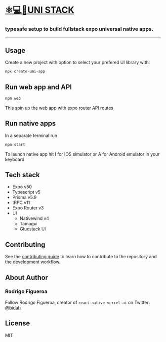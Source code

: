 # [️⚛💻📱UNI STACK](http://dub.sh/uni-stack)

### typesafe setup to build fullstack expo universal native apps.

---

## Usage

Create a new project with option to select your prefered UI library with:

```sh
npx create-uni-app
```

## Run web app and API

```sh
npm web
```

This spin up the web app with expo router API routes

## Run native apps

In a separate terminal run

```sh
npm start
```

To launch native app hit I for IOS simulator or A for Android emulator in your keyboard

## Tech stack

- Expo v50
- Typescript v5
- Prisma v5.9
- tRPC v11
- Expo Router v3
- UI
  - Nativewind v4
  - Tamagui
  - Gluestack UI

## Contributing

See the [contributing guide](CONTRIBUTING.md) to learn how to contribute to the repository and the development workflow.

## About Author

### Rodrigo Figueroa

Follow Rodrigo Figueroa, creator of `react-native-vercel-ai` on Twitter: [@bidah](https://twitter.com/bidah)

## License

MIT
